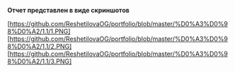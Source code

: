 **Отчет представлен в виде скриншотов**

[https://github.com/ReshetilovaOG/portfolio/blob/master/%D0%A3%D0%98%D0%A2/1.1/1.PNG]
[https://github.com/ReshetilovaOG/portfolio/blob/master/%D0%A3%D0%98%D0%A2/1.1/2.PNG]
[https://github.com/ReshetilovaOG/portfolio/blob/master/%D0%A3%D0%98%D0%A2/1.1/3.PNG]
